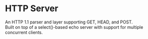 # HTTP Server
  
An HTTP 1.1 parser and layer supporting GET, HEAD, and POST.  
Built on top of a select()-based echo server with support for multiple concurrent clients.
